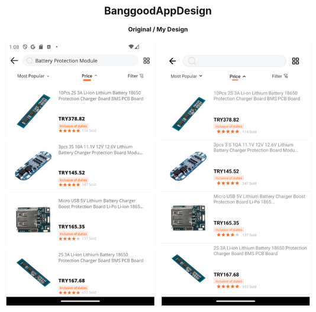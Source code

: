 <h1 align = center />
  BanggoodAppDesign
</h1>

<h3 align = center />
  Original / My Design
</h3>

<div style="display: flex; justify-content: center;">
  <img src="https://github.com/muratalarcin/BanggoodAppDesign/blob/master/Screenshot_1700312903.png" width="400" height="auto" style="margin: 10px;">
  <img src="https://github.com/muratalarcin/BanggoodAppDesign/blob/master/Screenshot_1700313518.png" width="400" height="auto" style="margin: 10px;">
</div>
